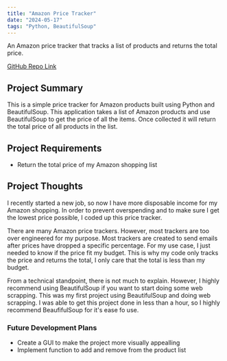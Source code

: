 ```yaml
---
title: "Amazon Price Tracker"
date: "2024-05-17"
tags: "Python, BeautifulSoup"
---
```

An Amazon price tracker that tracks a list of products and returns the total price.

[GitHub Repo Link](https://github.com/JasonTuyen/prototype/blob/master/amazon-price-tracker/app.py)


## Project Summary
This is a simple price tracker for Amazon products built using Python and BeautifulSoup. 
This application takes a list of Amazon products and use BeautifulSoup to get the price of all the items.
Once collected it will return the total price of all products in the list.


## Project Requirements
* Return the total price of my Amazon shopping list


## Project Thoughts
I recently started a new job, so now I have more disposable income for my Amazon shopping. In order to prevent overspending and to make sure I get the lowest price possible, I coded up this price tracker.

There are many Amazon price trackers. However, most trackers are too over engineered for my purpose. Most trackers are created to send emails after prices have dropped a specific percentage. For my use case, I just needed to know if the price fit my budget. This is why my code only tracks the price and returns the total, I only care that the total is less than my budget.

From a technical standpoint, there is not much to explain. However, I highly recommend using BeautifulSoup if you want to start doing some web scrapping. This was my first project using BeautifulSoup and doing web scrapping. I was able to get this project done in less than a hour, so I highly recommend BeaufifulSoup for it's ease fo use.

### Future Development Plans
* Create a GUI to make the project more visually appealling
* Implement function to add and remove from the product list